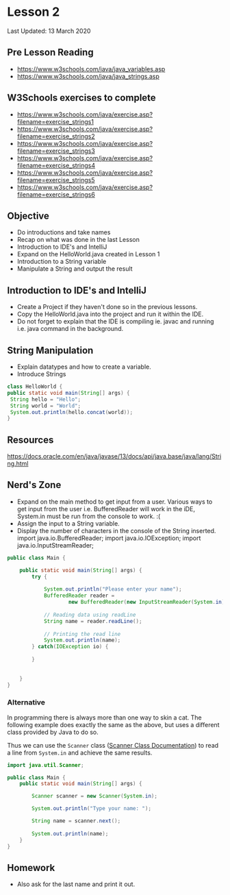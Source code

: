 # Lesson 2

Last Updated: 13 March 2020

## Pre Lesson Reading
- https://www.w3schools.com/java/java_variables.asp
- https://www.w3schools.com/java/java_strings.asp

## W3Schools exercises to complete
* https://www.w3schools.com/java/exercise.asp?filename=exercise_strings1
* https://www.w3schools.com/java/exercise.asp?filename=exercise_strings2
* https://www.w3schools.com/java/exercise.asp?filename=exercise_strings3
* https://www.w3schools.com/java/exercise.asp?filename=exercise_strings4
* https://www.w3schools.com/java/exercise.asp?filename=exercise_strings5
* https://www.w3schools.com/java/exercise.asp?filename=exercise_strings6

## Objective
* Do introductions and take names
* Recap on what was done in the last Lesson
* Introduction to  IDE's and IntelliJ
* Expand on the HelloWorld.java created in Lesson 1
* Introduction to a String variable
* Manipulate a String and output the result

## Introduction to IDE's and IntelliJ
* Create a Project if they haven't done so in the previous lessons.
* Copy the HelloWorld.java into the project and run it within the IDE.
* Do not forget to explain that the IDE is compiling ie. javac and running i.e. java command in the background. 


## String Manipulation

* Explain datatypes and how to create a variable. 
* Introduce Strings

```java
class HelloWorld {
public static void main(String[] args) {
 String hello = "Hello";
 String world = "World";
 System.out.println(hello.concat(world));
}
```

## Resources
https://docs.oracle.com/en/java/javase/13/docs/api/java.base/java/lang/String.html

## Nerd's Zone
* Expand on the main method to get input from a user. Various ways to get input from the user i.e. BufferedReader will work in the iDE, System.in must be run from the console to work. :(
* Assign the input to a String variable.
* Display the number of characters in the console of the String inserted.
import java.io.BufferedReader;
import java.io.IOException;
import java.io.InputStreamReader;

```java
public class Main {

    public static void main(String[] args) {
        try {
    
            System.out.println("Please enter your name");
            BufferedReader reader =
                    new BufferedReader(new InputStreamReader(System.in));
    
            // Reading data using readLine
            String name = reader.readLine();
    
            // Printing the read line
            System.out.println(name);
        } catch(IOException io) {
        
        }
    
    
    }
}
```
### Alternative

In programming there is always more than one way to skin a cat. The following example does exactly the same as the above, but uses a different class provided by Java to do so.

Thus we can use the `Scanner` class ([Scanner Class Documentation](https://docs.oracle.com/javase/7/docs/api/java/util/Scanner.html)) to read a line from `System.in`
and achieve the same results.

```java
import java.util.Scanner;

public class Main {
    public static void main(String[] args) {

        Scanner scanner = new Scanner(System.in);

        System.out.println("Type your name: ");

        String name = scanner.next();
        
        System.out.println(name);
    }
}

```
## Homework

* Also ask for the last name and print it out.

> 
